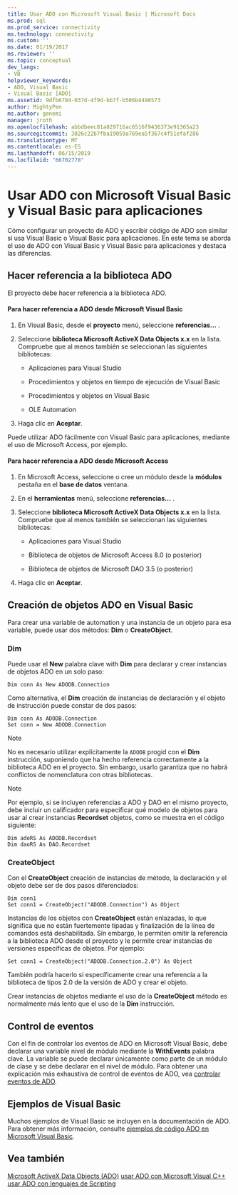 ```yaml
---
title: Usar ADO con Microsoft Visual Basic | Microsoft Docs
ms.prod: sql
ms.prod_service: connectivity
ms.technology: connectivity
ms.custom: ''
ms.date: 01/19/2017
ms.reviewer: ''
ms.topic: conceptual
dev_langs:
- VB
helpviewer_keywords:
- ADO, Visual Basic
- Visual Basic [ADO]
ms.assetid: 9dfb6784-037d-4f9d-bb7f-b506b4498573
author: MightyPen
ms.author: genemi
manager: jroth
ms.openlocfilehash: abbdbeec81a029716ac6516f9436373e91365a23
ms.sourcegitcommit: 3026c22b7fba19059a769ea5f367c4f51efaf286
ms.translationtype: MT
ms.contentlocale: es-ES
ms.lasthandoff: 06/15/2019
ms.locfileid: "66702778"
---
```

# <a name="using-ado-with-microsoft-visual-basic-and-visual-basic-for-applications"></a>Usar ADO con Microsoft Visual Basic y Visual Basic para aplicaciones
Cómo configurar un proyecto de ADO y escribir código de ADO son similar si usa Visual Basic o Visual Basic para aplicaciones. En este tema se aborda el uso de ADO con Visual Basic y Visual Basic para aplicaciones y destaca las diferencias.

## <a name="referencing-the-ado-library"></a>Hacer referencia a la biblioteca ADO
 El proyecto debe hacer referencia a la biblioteca ADO.

#### <a name="to-reference-ado-from-microsoft-visual-basic"></a>Para hacer referencia a ADO desde Microsoft Visual Basic

1.  En Visual Basic, desde el **proyecto** menú, seleccione **referencias...** .

2.  Seleccione **biblioteca Microsoft ActiveX Data Objects x.x** en la lista. Compruebe que al menos también se seleccionan las siguientes bibliotecas:

    -   Aplicaciones para Visual Studio

    -   Procedimientos y objetos en tiempo de ejecución de Visual Basic

    -   Procedimientos y objetos en Visual Basic

    -   OLE Automation

3.  Haga clic en **Aceptar**.

 Puede utilizar ADO fácilmente con Visual Basic para aplicaciones, mediante el uso de Microsoft Access, por ejemplo.

#### <a name="to-reference-ado-from-microsoft-access"></a>Para hacer referencia a ADO desde Microsoft Access

1.  En Microsoft Access, seleccione o cree un módulo desde la **módulos** pestaña en el **base de datos** ventana.

2.  En el **herramientas** menú, seleccione **referencias...** .

3.  Seleccione **biblioteca Microsoft ActiveX Data Objects x.x** en la lista. Compruebe que al menos también se seleccionan las siguientes bibliotecas:

    -   Aplicaciones para Visual Studio

    -   Biblioteca de objetos de Microsoft Access 8.0 (o posterior)

    -   Biblioteca de objetos de Microsoft DAO 3.5 (o posterior)

4.  Haga clic en **Aceptar**.

## <a name="creating-ado-objects-in-visual-basic"></a>Creación de objetos ADO en Visual Basic
 Para crear una variable de automation y una instancia de un objeto para esa variable, puede usar dos métodos: **Dim** o **CreateObject**.

### <a name="dim"></a>Dim
 Puede usar el **New** palabra clave with **Dim** para declarar y crear instancias de objetos ADO en un solo paso:

```
Dim conn As New ADODB.Connection
```

 Como alternativa, el **Dim** creación de instancias de declaración y el objeto de instrucción puede constar de dos pasos:

```
Dim conn As ADODB.Connection
Set conn = New ADODB.Connection
```

> [!NOTE]
>  No es necesario utilizar explícitamente la `ADODB` progid con el **Dim** instrucción, suponiendo que ha hecho referencia correctamente a la biblioteca ADO en el proyecto. Sin embargo, usarlo garantiza que no habrá conflictos de nomenclatura con otras bibliotecas.

> [!NOTE]
>  Por ejemplo, si se incluyen referencias a ADO y DAO en el mismo proyecto, debe incluir un calificador para especificar qué modelo de objetos para usar al crear instancias **Recordset** objetos, como se muestra en el código siguiente:

```
Dim adoRS As ADODB.Recordset
Dim daoRS As DAO.Recordset
```

### <a name="createobject"></a>CreateObject
 Con el **CreateObject** creación de instancias de método, la declaración y el objeto debe ser de dos pasos diferenciados:

```
Dim conn1
Set conn1 = CreateObject("ADODB.Connection") As Object
```

 Instancias de los objetos con **CreateObject** están enlazadas, lo que significa que no están fuertemente tipadas y finalización de la línea de comandos está deshabilitada. Sin embargo, le permiten omitir la referencia a la biblioteca ADO desde el proyecto y le permite crear instancias de versiones específicas de objetos. Por ejemplo:

```
Set conn1 = CreateObject("ADODB.Connection.2.0") As Object
```

 También podría hacerlo si específicamente crear una referencia a la biblioteca de tipos 2.0 de la versión de ADO y crear el objeto.

 Crear instancias de objetos mediante el uso de la **CreateObject** método es normalmente más lento que el uso de la **Dim** instrucción.

## <a name="handling-events"></a>Control de eventos
 Con el fin de controlar los eventos de ADO en Microsoft Visual Basic, debe declarar una variable nivel de módulo mediante la **WithEvents** palabra clave. La variable se puede declarar únicamente como parte de un módulo de clase y se debe declarar en el nivel de módulo. Para obtener una explicación más exhaustiva de control de eventos de ADO, vea [controlar eventos de ADO](../../../ado/guide/data/handling-ado-events.md).

## <a name="visual-basic-examples"></a>Ejemplos de Visual Basic
 Muchos ejemplos de Visual Basic se incluyen en la documentación de ADO. Para obtener más información, consulte [ejemplos de código ADO en Microsoft Visual Basic](../../../ado/reference/ado-api/ado-code-examples-in-visual-basic.md).

## <a name="see-also"></a>Vea también
 [Microsoft ActiveX Data Objects (ADO)](../../../ado/microsoft-activex-data-objects-ado.md) [usar ADO con Microsoft Visual C++](../../../ado/guide/appendixes/using-ado-with-microsoft-visual-c.md) [usar ADO con lenguajes de Scripting](../../../ado/guide/appendixes/using-ado-with-scripting-languages.md)
